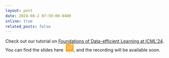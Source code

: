 ```yaml
---
layout: post
date: 2024-08-2 07:59:00-0400
inline: true
related_posts: false
---
```


<!-- A simple inline announcement with Markdown emoji! :sparkles: :smile: -->

Check out our tutorial on [Foundations of Data-efficient Learning at ICML'24](https://icml.cc/virtual/2024/tutorial/35234). You can find the slides here&nbsp; <a href="../assets/pdf/ICML24_tutorial_DataEfficient.pdf"><img src="assets/img/slide-icon.png" alt="Watch" style="width:25px;height:25px"></a>, and the recording will be available soon.